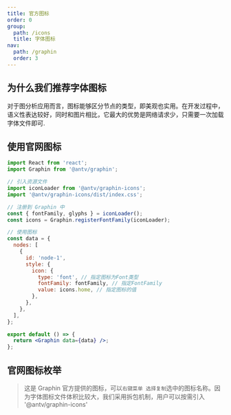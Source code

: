 ```yaml
---
title: 官方图标
order: 0
group:
  path: /icons
  title: 字体图标
nav:
  path: /graphin
  order: 3
---
```


## 为什么我们推荐字体图标

对于图分析应用而言，图标能够区分节点的类型，即美观也实用。在开发过程中，语义性表达较好，同时和图片相比，它最大的优势是网络请求少，只需要一次加载字体文件即可.

## 使用官网图标

```jsx | pure
import React from 'react';
import Graphin from '@antv/graphin';

// 引入资源文件
import iconLoader from '@antv/graphin-icons';
import '@antv/graphin-icons/dist/index.css';

// 注册到 Graphin 中
const { fontFamily, glyphs } = iconLoader();
const icons = Graphin.registerFontFamily(iconLoader);

// 使用图标
const data = {
  nodes: [
    {
      id: 'node-1',
      style: {
        icon: {
          type: 'font', // 指定图标为Font类型
          fontFamily: fontFamily, // 指定FontFamily
          value: icons.home, // 指定图标的值
        },
      },
    },
  ],
};

export default () => {
  return <Graphin data={data} />;
};
```

## 官网图标枚举

> 这是 Graphin 官方提供的图标，可以`右键菜单 选择复制`选中的图标名称。因为字体图标文件体积比较大，我们采用拆包机制，用户可以按需引入 '@antv/graphin-icons'

<code src='./index.tsx'>
